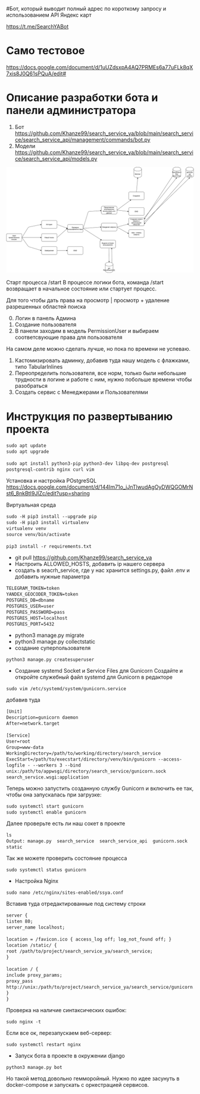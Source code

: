 #Бот, который выводит полный адрес по короткому запросу и использованием API Яндекс карт

https://t.me/SearchYABot

# Само тестовое
https://docs.google.com/document/d/1uUZdsxpA4AQ7PRMEs6a77uFLk8qX7xis8J0Q61sPQuA/edit#

# Описание разработки бота и панели администратора

1. Бот https://github.com/Khanze99/search_service_ya/blob/main/search_service/search_service_api/management/commands/bot.py
2. Модели https://github.com/Khanze99/search_service_ya/blob/main/search_service/search_service_api/models.py

![Схема](bot_django_schema.png)

Старт процесса /start
В процессе логики бота, команда /start возвращает в начальное состояние или стартует процесс.

Для того чтобы дать права на просмотр | просмотр + удаление разрешенных областей поиска

0. Логин в панель Админа
1. Создание пользователя
2. В панели заходим в модель PermissionUser и выбираем соответсвующие права для пользователя

На самом деле можно сделать лучше, но пока по времени не успеваю.
1. Кастомизировать админку, добавив туда нашу модель с флажками, типо TabularInlines
2. Переопределить пользователя, все норм, только были небольшие трудности в логине и работе с ним, нужно побольше времени чтобы разобраться
3. Создать сервис с Менеджерами и Пользователями


# Инструкция по развертыванию проекта

```
sudo apt update
sudo apt upgrade

sudo apt install python3-pip python3-dev libpq-dev postgresql postgresql-contrib nginx curl vim

```

Установка и настройка POstgreSQL https://docs.google.com/document/d/144Im71o_iJnTlwudAgOyDWQGOMrNst6_8nkBtI9JlZc/edit?usp=sharing

Виртуальная среда 

```
sudo -H pip3 install --upgrade pip
sudo -H pip3 install virtualenv
virtualenv venv
source venv/bin/activate

pip3 install -r requirements.txt
```



* git pull https://github.com/Khanze99/search_service_ya
* Настроить ALLOWED_HOSTS, добавить ip нашего сервера
* создать в seacrh_service, где у нас хранится settings.py, файл .env и добавить нужные параметра
```
TELEGRAM_TOKEN=token
YANDEX_GEOCODER_TOKEN=token
POSTGRES_DB=dbname
POSTGRES_USER=user
POSTGRES_PASSWORD=pass
POSTGRES_HOST=localhost
POSTGRES_PORT=5432

```

* python3 manage.py migrate
* python3 manage.py collectstatic
* создание суперпользователя
```
python3 manage.py createsuperuser
```

* Создание systemd Socket и Service Files для Gunicorn
Создайте и откройте служебный файл systemd для Gunicorn в редакторе
```
sudo vim /etc/systemd/system/gunicorn.service

```
добавив туда 

```
[Unit]
Description=gunicorn daemon
After=network.target

[Service]
User=root
Group=www-data
WorkingDirectory=/path/to/working/directory/search_service
ExecStart=/path/to/execstart/directory/venv/bin/gunicorn --access-logfile - --workers 3 --bind unix:/path/to/appwsgi/directory/search_service/gunicorn.sock search_service.wsgi:application

```

Теперь можно запустить созданную службу Gunicorn и включить ее так, чтобы она запускалась при загрузке:

```
sudo systemctl start gunicorn
sudo systemctl enable gunicorn

```

Далее проверьте есть ли наш сокет в проекте
```
ls 
Output: manage.py  search_service  search_service_api  gunicorn.sock  static

```

Так же можете проверить состояние процесса

```
sudo systemctl status gunicorn

```

* Настройка Nginx

```
sudo nano /etc/nginx/sites-enabled/ssya.conf

```

Вставив туда отредактированные под систему строки

```
server {
listen 80;
server_name localhost;

location = /favicon.ico { access_log off; log_not_found off; }
location /static/ {
root /path/to/project/search_service_ya/search_service;
}

location / {
include proxy_params;
proxy_pass http://unix:/path/to/project/search_service_ya/search_service/gunicorn.sock;
}
}

```

Проверка на наличие синтаксических ошибок:

```
sudo nginx -t

```

Если все ок, перезапускаем веб-сервер:
```
sudo systemctl restart nginx

```

* Запуск бота в проекте в окружении django
```
python3 manage.py bot
```
Но такой метод довольно гемморойный.
Нужно по идее засунуть в docker-compose и запускать с оркестрацией сервисов.

